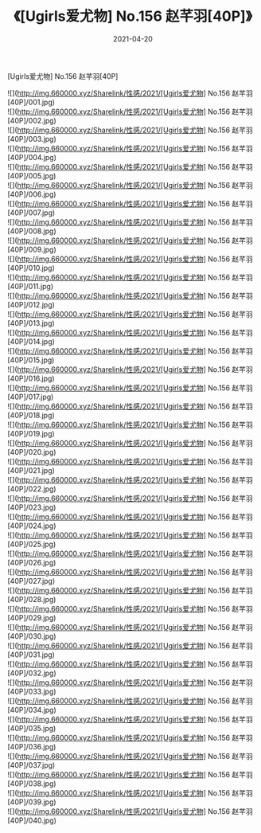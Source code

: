 ﻿---
layout: post
title:  《[Ugirls爱尤物] No.156 赵芊羽[40P]》
date:   2021-04-20
img: http://img.660000.xyz/Sharelink/性感/2021/[Ugirls爱尤物] No.156 赵芊羽[40P]/000.jpg
categories: [美女, 清纯, 唯美]
---

[Ugirls爱尤物] No.156 赵芊羽[40P]

  ![](http://img.660000.xyz/Sharelink/性感/2021/[Ugirls爱尤物] No.156 赵芊羽[40P]/001.jpg) <br> ![](http://img.660000.xyz/Sharelink/性感/2021/[Ugirls爱尤物] No.156 赵芊羽[40P]/002.jpg) <br> ![](http://img.660000.xyz/Sharelink/性感/2021/[Ugirls爱尤物] No.156 赵芊羽[40P]/003.jpg) <br> ![](http://img.660000.xyz/Sharelink/性感/2021/[Ugirls爱尤物] No.156 赵芊羽[40P]/004.jpg) <br> ![](http://img.660000.xyz/Sharelink/性感/2021/[Ugirls爱尤物] No.156 赵芊羽[40P]/005.jpg) <br> ![](http://img.660000.xyz/Sharelink/性感/2021/[Ugirls爱尤物] No.156 赵芊羽[40P]/006.jpg) <br> ![](http://img.660000.xyz/Sharelink/性感/2021/[Ugirls爱尤物] No.156 赵芊羽[40P]/007.jpg) <br> ![](http://img.660000.xyz/Sharelink/性感/2021/[Ugirls爱尤物] No.156 赵芊羽[40P]/008.jpg) <br> ![](http://img.660000.xyz/Sharelink/性感/2021/[Ugirls爱尤物] No.156 赵芊羽[40P]/009.jpg) <br> ![](http://img.660000.xyz/Sharelink/性感/2021/[Ugirls爱尤物] No.156 赵芊羽[40P]/010.jpg) <br> ![](http://img.660000.xyz/Sharelink/性感/2021/[Ugirls爱尤物] No.156 赵芊羽[40P]/011.jpg) <br> ![](http://img.660000.xyz/Sharelink/性感/2021/[Ugirls爱尤物] No.156 赵芊羽[40P]/012.jpg) <br> ![](http://img.660000.xyz/Sharelink/性感/2021/[Ugirls爱尤物] No.156 赵芊羽[40P]/013.jpg) <br> ![](http://img.660000.xyz/Sharelink/性感/2021/[Ugirls爱尤物] No.156 赵芊羽[40P]/014.jpg) <br> ![](http://img.660000.xyz/Sharelink/性感/2021/[Ugirls爱尤物] No.156 赵芊羽[40P]/015.jpg) <br> ![](http://img.660000.xyz/Sharelink/性感/2021/[Ugirls爱尤物] No.156 赵芊羽[40P]/016.jpg) <br> ![](http://img.660000.xyz/Sharelink/性感/2021/[Ugirls爱尤物] No.156 赵芊羽[40P]/017.jpg) <br> ![](http://img.660000.xyz/Sharelink/性感/2021/[Ugirls爱尤物] No.156 赵芊羽[40P]/018.jpg) <br> ![](http://img.660000.xyz/Sharelink/性感/2021/[Ugirls爱尤物] No.156 赵芊羽[40P]/019.jpg) <br> ![](http://img.660000.xyz/Sharelink/性感/2021/[Ugirls爱尤物] No.156 赵芊羽[40P]/020.jpg) <br> ![](http://img.660000.xyz/Sharelink/性感/2021/[Ugirls爱尤物] No.156 赵芊羽[40P]/021.jpg) <br> ![](http://img.660000.xyz/Sharelink/性感/2021/[Ugirls爱尤物] No.156 赵芊羽[40P]/022.jpg) <br> ![](http://img.660000.xyz/Sharelink/性感/2021/[Ugirls爱尤物] No.156 赵芊羽[40P]/023.jpg) <br> ![](http://img.660000.xyz/Sharelink/性感/2021/[Ugirls爱尤物] No.156 赵芊羽[40P]/024.jpg) <br> ![](http://img.660000.xyz/Sharelink/性感/2021/[Ugirls爱尤物] No.156 赵芊羽[40P]/025.jpg) <br> ![](http://img.660000.xyz/Sharelink/性感/2021/[Ugirls爱尤物] No.156 赵芊羽[40P]/026.jpg) <br> ![](http://img.660000.xyz/Sharelink/性感/2021/[Ugirls爱尤物] No.156 赵芊羽[40P]/027.jpg) <br> ![](http://img.660000.xyz/Sharelink/性感/2021/[Ugirls爱尤物] No.156 赵芊羽[40P]/028.jpg) <br> ![](http://img.660000.xyz/Sharelink/性感/2021/[Ugirls爱尤物] No.156 赵芊羽[40P]/029.jpg) <br> ![](http://img.660000.xyz/Sharelink/性感/2021/[Ugirls爱尤物] No.156 赵芊羽[40P]/030.jpg) <br> ![](http://img.660000.xyz/Sharelink/性感/2021/[Ugirls爱尤物] No.156 赵芊羽[40P]/031.jpg) <br> ![](http://img.660000.xyz/Sharelink/性感/2021/[Ugirls爱尤物] No.156 赵芊羽[40P]/032.jpg) <br> ![](http://img.660000.xyz/Sharelink/性感/2021/[Ugirls爱尤物] No.156 赵芊羽[40P]/033.jpg) <br> ![](http://img.660000.xyz/Sharelink/性感/2021/[Ugirls爱尤物] No.156 赵芊羽[40P]/034.jpg) <br> ![](http://img.660000.xyz/Sharelink/性感/2021/[Ugirls爱尤物] No.156 赵芊羽[40P]/035.jpg) <br> ![](http://img.660000.xyz/Sharelink/性感/2021/[Ugirls爱尤物] No.156 赵芊羽[40P]/036.jpg) <br> ![](http://img.660000.xyz/Sharelink/性感/2021/[Ugirls爱尤物] No.156 赵芊羽[40P]/037.jpg) <br> ![](http://img.660000.xyz/Sharelink/性感/2021/[Ugirls爱尤物] No.156 赵芊羽[40P]/038.jpg) <br> ![](http://img.660000.xyz/Sharelink/性感/2021/[Ugirls爱尤物] No.156 赵芊羽[40P]/039.jpg) <br> ![](http://img.660000.xyz/Sharelink/性感/2021/[Ugirls爱尤物] No.156 赵芊羽[40P]/040.jpg) <br>